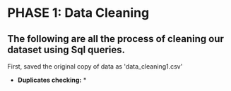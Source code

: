 # PHASE 1: Data Cleaning


## The following are all the process of cleaning our dataset using Sql queries.

First, saved the original copy of data as 'data_cleaning1.csv'

* **Duplicates checking:** *
  






